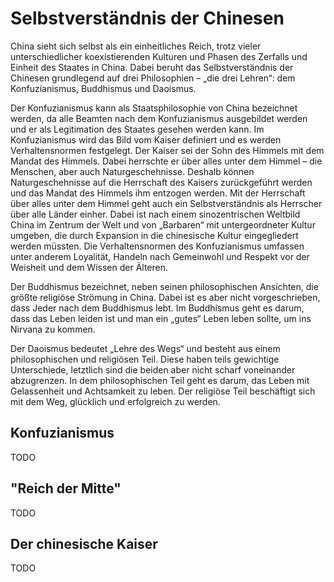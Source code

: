 # Selbstverständnis der Chinesen

China sieht sich selbst als ein einheitliches Reich, trotz vieler unterschiedlicher koexistierenden Kulturen und Phasen des Zerfalls und Einheit des Staates in China. Dabei beruht das Selbstverständnis der Chinesen grundlegend auf drei Philosophien – „die drei Lehren“: dem Konfuzianismus, Buddhismus und Daoismus.

Der Konfuzianismus kann als Staatsphilosophie von China bezeichnet werden, da alle Beamten nach dem Konfuzianismus ausgebildet werden und er als Legitimation des Staates gesehen werden kann. Im Konfuzianismus wird das Bild vom Kaiser definiert und es werden Verhaltensnormen festgelegt. Der Kaiser sei der Sohn des Himmels mit dem Mandat des Himmels. Dabei herrschte er über alles unter dem Himmel – die Menschen, aber auch Naturgeschehnisse. Deshalb können Naturgeschehnisse auf die Herrschaft des Kaisers zurückgeführt werden und das Mandat des Himmels ihm entzogen werden. Mit der Herrschaft über alles unter dem Himmel geht auch ein Selbstverständnis als Herrscher über alle Länder einher. Dabei ist nach einem sinozentrischen Weltbild China im Zentrum der Welt und von „Barbaren“ mit untergeordneter Kultur umgeben, die durch Expansion in die chinesische Kultur eingegliedert werden müssten. Die Verhaltensnormen des Konfuzianismus umfassen unter anderem Loyalität, Handeln nach Gemeinwohl und Respekt vor der Weisheit und dem Wissen der Älteren.

Der Buddhismus bezeichnet, neben seinen philosophischen Ansichten, die größte religiöse Strömung in China. Dabei ist es aber nicht vorgeschrieben, dass Jeder nach dem Buddhismus lebt. Im Buddhismus geht es darum, dass das Leben leiden ist und man ein „gutes“ Leben leben sollte, um ins Nirvana zu kommen.

Der Daoismus bedeutet „Lehre des Wegs“ und besteht aus einem philosophischen und religiösen Teil. Diese haben teils gewichtige Unterschiede, letztlich sind die beiden aber nicht scharf voneinander abzugrenzen. In dem philosophischen Teil geht es darum, das Leben mit Gelassenheit und Achtsamkeit zu leben. Der religiöse Teil beschäftigt sich mit dem Weg, glücklich und erfolgreich zu werden.

## Konfuzianismus

TODO

## "Reich der Mitte"

TODO

## Der chinesische Kaiser

TODO
